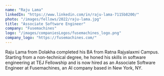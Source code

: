 ```yaml
---
name: "Raju Lama"
linkedIn: "https://www.linkedin.com/in/raju-lama-7115b8200/"
photo: "/images/fellows/2022/raju-lama.jpg"
title: "Associate Software Engineer"
company: "Fusemachines"
logo: "/images/companiesLogos/fusemachines_logo.png"
company_logo: "https://fusemachines.com/"
---
```


Raju Lama from Dolakha completed his BA from Ratna Rajyalaxmi Campus. Starting from a non-technical degree, he honed his skills in software engineering at TEJ Fellowship and is now hired as an Associate Software Engineer at Fusemachines, an AI company based in New York, NY.
